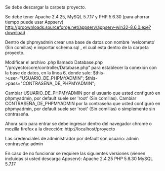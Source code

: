 Se debe descargar la carpeta proyecto.

Se debe tener Apache 2.4.25, MySQL 5.7.17 y PHP 5.6.30 (para ahorrar tiempo puede usar Appserv) http://prdownloads.sourceforge.net/appserv/appserv-win32-8.6.0.exe?download .

Dentro de phpmyadmin crear una base de datos con nombre 'welcometo' (Sin comillas) e importar schema.sql , el cuál esta dentro de la carpeta proyecto.

Modificar el archivo .php llamado Database.php "/proyecto/core/controller/Database.php" para establecer la conexión con la base de datos, en la linea 6, donde sale:
$this->user="USUARIO_DE_PHPMYADMIN";
$this->pass="CONTRASEÑA_DE_PHPMYADMIN";

Cambiar USUARIO_DE_PHPMYADMIN por el usuario que usted configuró en phpmyadmin, por default suele ser 'root' (Sin comillas).
Cambiar CONTRASEÑA_DE_PHPMYADMIN por la contraseña que usted configuró en phpmyadmin, por default suele ser 'root' (Sin comillas) o simplemente sin contraseña.

Ahora solo para entrar se debe ingresar dentro del navegador chrome o mozilla firefox a la dirección: http://localhost/proyecto

Las credenciales de administrador por default son usuario: admin contraseña: admin


En caso de no funcionar se requiere las siguientes versiones (vienen incluidas si usted descarga Appserv):
Apache 2.4.25
PHP 5.6.30
MySQL 5.7.17
